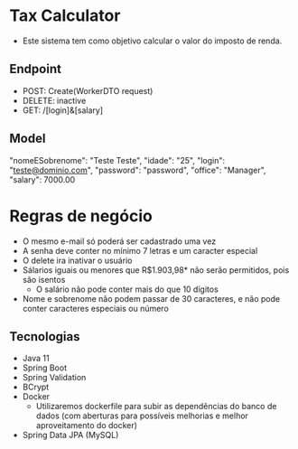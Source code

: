 # Tax Calculator

- Este sistema tem como objetivo calcular o valor do imposto de renda.

## Endpoint

- POST: Create(WorkerDTO request)
- DELETE: inactive
- GET: /[login]&[salary]

## Model

"nomeESobrenome": "Teste Teste",
"idade": "25",
"login": "teste@dominio.com",
"password": "password",
"office": "Manager",
"salary": 7000.00

# Regras de negócio

- O mesmo e-mail só poderá ser cadastrado uma vez
- A senha deve conter no mínimo 7 letras e um caracter especial
- O delete ira inativar o usuário
- Sálarios iguais ou menores que R$1.903,98* não serão permitidos, pois são isentos
    - O salário não pode conter mais do que 10 dígitos
- Nome e sobrenome não podem passar de 30 caracteres, e não pode conter caracteres especiais ou número

## Tecnologias

- Java 11
- Spring Boot
- Spring Validation
- BCrypt
- Docker
  - Utilizaremos dockerfile para subir as dependências do banco de dados (com aberturas para possíveis melhorias e melhor aproveitamento do docker)
- Spring Data JPA (MySQL)